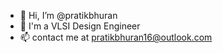 - 👋 Hi, I’m @pratikbhuran
- 🌱 I'm a VLSI Design Engineer
- 📫 contact me at pratikbhuran16@outlook.com
<!--- 👀 I’m interested in ---> 
<!--- - 💞️ I’m looking to collaborate on ... --->

<!---
pratikbhuran/pratikbhuran is a ✨ special ✨ repository because its `README.md` (this file) appears on your GitHub profile.
You can click the Preview link to take a look at your changes.
--->
